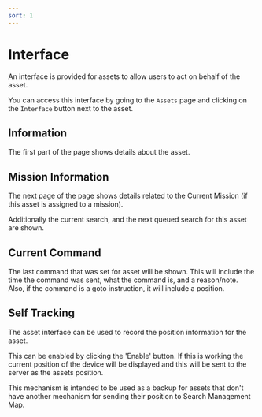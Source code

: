 ```yaml
---
sort: 1
---
```

# Interface
An interface is provided for assets to allow users to act on behalf of the asset.

You can access this interface by going to the `Assets` page and clicking on the `Interface` button next to the asset.

## Information
The first part of the page shows details about the asset.

## Mission Information
The next page of the page shows details related to the Current Mission (if this asset is assigned to a mission).

Additionally the current search, and the next queued search for this asset are shown.

## Current Command
The last command that was set for asset will be shown.
This will include the time the command was sent, what the command is, and a reason/note. Also, if the command is a goto instruction, it will include a position.

## Self Tracking
The asset interface can be used to record the position information for the asset.

This can be enabled by clicking the 'Enable' button. If this is working the current position of the device will be displayed and this will be sent to the server as the assets position.

This mechanism is intended to be used as a backup for assets that don't have another mechanism for sending their position to Search Management Map.